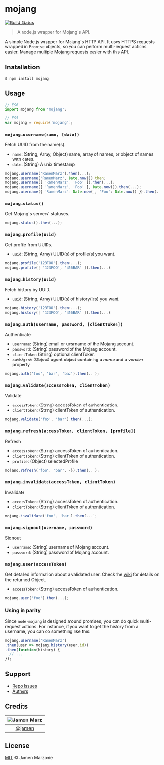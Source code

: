 mojang
======
[![Build Status](https://travis-ci.org/jamen/node-mojang.svg?branch=master)](https://travis-ci.org/jamen/node-mojang)

> A node.js wrapper for Mojang's API.

A simple Node.js wrapper for Mojang's HTTP API.  It uses HTTPS requests wrapped in `Promise` objects, so you can perform multi-request actions easier.  Manage multiple Mojang requests easier with this API.

## Installation
```shell
$ npm install mojang
```

## Usage
```javascript
// ES6
import mojang from 'mojang';

// ES5
var mojang = require('mojang');
```

### `mojang.username(name, [date])`
Fetch UUID from the name(s).
 - `name`: (String, Array, Object) name, array of names, or object of names with dates.
 - `date`: (String) A unix timestamp

```javascript
mojang.username('RamenMarz').then(...);
mojang.username('RamenMarz', Date.now()).then;
mojang.username([ 'RamenMarz', 'Foo' ]).then(...);
mojang.username([ 'RamenMarz', 'Foo' ], Date.now()).then(...);
mojang.username({ 'RamenMarz': Date.now(), 'Foo': Date.now() }).then(...);
```

### `mojang.status()`
Get Mojang's servers' statuses.

```javascript
mojang.status().then(...);
```

### `mojang.profile(uuid)`
Get profile from UUIDs.
 - `uuid`: (String, Array) UUID(s) of profile(s) you want.

```javascript
mojang.profile('123FOO').then(...);
mojang.profile([ '123FOO', '456BAR' ]).then(...)
```

### `mojang.history(uuid)`
Fetch history by UUID.
 - `uuid`: (String, Array) UUID(s) of history(ies) you want.

```javascript
mojang.history('123FOO').then(...);
mojang.history([ '123FOO', '456BAR' ]).then(...)
```

### `mojang.auth(username, password, [clientToken])`
Authenticate
 - `username`: (String) email or uesrname of the Mojang account.
 - `password`: (String) password of the Mojang account.
 - `clientToken` (String) optional clientToken.
 - `authAgent` (Object) agent object containing a *name* and a *version* property

```javascript
mojang.auth('foo', 'bar', 'baz').then(...);
```

### `mojang.validate(accessToken, clientToken)`
Validate
 - `accessToken`: (String) accessToken of authentication.
 - `clientToken`: (String) clientToken of authentication.

```javascript
mojang.validate('foo', 'bar').then(...);
```

### `mojang.refresh(accessToken, clientToken, [profile])`
Refresh
 - `accessToken`: (String) accessToken of authentication.
 - `clientToken`: (String) clientToken of authentication.
 - `profile`: (Object) selectedProfile

```javascript
mojang.refresh('foo', 'bar', {}).then(...);
```

### `mojang.invalidate(accessToken, clientToken)`
Invalidate
 - `accessToken`: (String) accessToken of authentication.
 - `clientToken`: (String) clientToken of authentication.

```javascript
mojang.invalidate('foo', 'bar').then(...);
```


### `mojang.signout(username, password)`
Signout
 - `username`: (String) username of Mojang account.
 - `password`: (String) password of Mojang account.


### `mojang.user(accessToken)`
Get detailed information about a validated user. Check the [wiki][wiki-user] for details on the returned Object.
- `accessToken`: (String) accessToken of authentication.

```javascript
mojang.user('foo').then(...);
```


### Using in parity
Since `node-mojang` is designed around promises, you can do quick multi-request actions.  For instance, if you want to get the history from a username, you can do something like this:
```javascript
mojang.username('RamenMarz')
.then(user => mojang.history(user.id))
.then(function(history) {
  // ...
});
```

## Support
 - [Repo Issues](https://github.com/jamen/node-mojang/issues)
 - [Authors](#Credits)

## Credits

|![Jamen Marz][jamen-image]|
|:--------:|
| [@jamen] |

## License
[MIT][license] &copy; Jamen Marzonie

<!-- All links must be "tagged" -->
 [example-badge]: https://img.shields.io/badge/example-badge-green.svg
 [foobar-badge]: https://img.shields.io/badge/foobar-baz-green.svg

 [wiki-user]: http://wiki.vg/Mojang_API#Response_9

 [@jamen]: https://github.com/jamen
 [jamen-image]: https://avatars2.githubusercontent.com/u/6251703?v=3&s=125

 [license]: LICENSE
